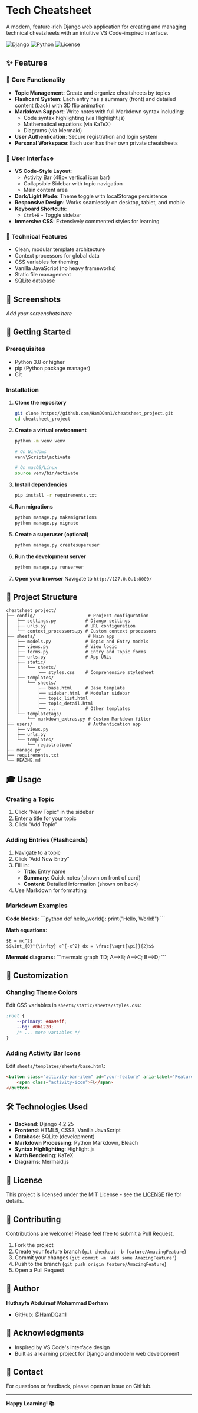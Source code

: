 # Tech Cheatsheet

A modern, feature-rich Django web application for creating and managing technical cheatsheets with an intuitive VS Code-inspired interface.

![Django](https://img.shields.io/badge/Django-4.2.25-green.svg)
![Python](https://img.shields.io/badge/Python-3.13-blue.svg)
![License](https://img.shields.io/badge/License-MIT-yellow.svg)

## ✨ Features

### 🎯 Core Functionality
- **Topic Management**: Create and organize cheatsheets by topics
- **Flashcard System**: Each entry has a summary (front) and detailed content (back) with 3D flip animation
- **Markdown Support**: Write notes with full Markdown syntax including:
  - Code syntax highlighting (via Highlight.js)
  - Mathematical equations (via KaTeX)
  - Diagrams (via Mermaid)
- **User Authentication**: Secure registration and login system
- **Personal Workspace**: Each user has their own private cheatsheets

### 🎨 User Interface
- **VS Code-Style Layout**: 
  - Activity Bar (48px vertical icon bar)
  - Collapsible Sidebar with topic navigation
  - Main content area
- **Dark/Light Mode**: Theme toggle with localStorage persistence
- **Responsive Design**: Works seamlessly on desktop, tablet, and mobile
- **Keyboard Shortcuts**: 
  - `Ctrl+B` - Toggle sidebar
- **Immersive CSS**: Extensively commented styles for learning

### 🔧 Technical Features
- Clean, modular template architecture
- Context processors for global data
- CSS variables for theming
- Vanilla JavaScript (no heavy frameworks)
- Static file management
- SQLite database

## 📸 Screenshots

*Add your screenshots here*

## 🚀 Getting Started

### Prerequisites

- Python 3.8 or higher
- pip (Python package manager)
- Git

### Installation

1. **Clone the repository**
   ```bash
   git clone https://github.com/HamDQan1/cheatsheet_project.git
   cd cheatsheet_project
   ```

2. **Create a virtual environment**
   ```bash
   python -m venv venv
   
   # On Windows
   venv\Scripts\activate
   
   # On macOS/Linux
   source venv/bin/activate
   ```

3. **Install dependencies**
   ```bash
   pip install -r requirements.txt
   ```

4. **Run migrations**
   ```bash
   python manage.py makemigrations
   python manage.py migrate
   ```

5. **Create a superuser (optional)**
   ```bash
   python manage.py createsuperuser
   ```

6. **Run the development server**
   ```bash
   python manage.py runserver
   ```

7. **Open your browser**
   Navigate to `http://127.0.0.1:8000/`

## 📁 Project Structure

```
cheatsheet_project/
├── config/                    # Project configuration
│   ├── settings.py           # Django settings
│   ├── urls.py               # URL configuration
│   └── context_processors.py # Custom context processors
├── sheets/                    # Main app
│   ├── models.py             # Topic and Entry models
│   ├── views.py              # View logic
│   ├── forms.py              # Entry and Topic forms
│   ├── urls.py               # App URLs
│   ├── static/
│   │   └── sheets/
│   │       └── styles.css    # Comprehensive stylesheet
│   ├── templates/
│   │   └── sheets/
│   │       ├── base.html     # Base template
│   │       ├── sidebar.html  # Modular sidebar
│   │       ├── topic_list.html
│   │       ├── topic_detail.html
│   │       └── ...           # Other templates
│   └── templatetags/
│       └── markdown_extras.py # Custom Markdown filter
├── users/                     # Authentication app
│   ├── views.py
│   ├── urls.py
│   └── templates/
│       └── registration/
├── manage.py
├── requirements.txt
└── README.md
```

## 🎓 Usage

### Creating a Topic
1. Click "New Topic" in the sidebar
2. Enter a title for your topic
3. Click "Add Topic"

### Adding Entries (Flashcards)
1. Navigate to a topic
2. Click "Add New Entry"
3. Fill in:
   - **Title**: Entry name
   - **Summary**: Quick notes (shown on front of card)
   - **Content**: Detailed information (shown on back)
4. Use Markdown for formatting

### Markdown Examples

**Code blocks:**
\`\`\`python
def hello_world():
    print("Hello, World!")
\`\`\`

**Math equations:**
```
$E = mc^2$
$$\int_{0}^{\infty} e^{-x^2} dx = \frac{\sqrt{\pi}}{2}$$
```

**Mermaid diagrams:**
\`\`\`mermaid
graph TD;
    A-->B;
    A-->C;
    B-->D;
\`\`\`

## 🎨 Customization

### Changing Theme Colors
Edit CSS variables in `sheets/static/sheets/styles.css`:

```css
:root {
    --primary: #4a9eff;
    --bg: #0b1220;
    /* ... more variables */
}
```

### Adding Activity Bar Icons
Edit `sheets/templates/sheets/base.html`:

```html
<button class="activity-bar-item" id="your-feature" aria-label="Feature">
    <span class="activity-icon">🔍</span>
</button>
```

## 🛠️ Technologies Used

- **Backend**: Django 4.2.25
- **Frontend**: HTML5, CSS3, Vanilla JavaScript
- **Database**: SQLite (development)
- **Markdown Processing**: Python Markdown, Bleach
- **Syntax Highlighting**: Highlight.js
- **Math Rendering**: KaTeX
- **Diagrams**: Mermaid.js

## 📝 License

This project is licensed under the MIT License - see the [LICENSE](LICENSE) file for details.

## 🤝 Contributing

Contributions are welcome! Please feel free to submit a Pull Request.

1. Fork the project
2. Create your feature branch (`git checkout -b feature/AmazingFeature`)
3. Commit your changes (`git commit -m 'Add some AmazingFeature'`)
4. Push to the branch (`git push origin feature/AmazingFeature`)
5. Open a Pull Request

## 👤 Author

**Huthayfa Abdulrauf Mohammad Derham**
- GitHub: [@HamDQan1](https://github.com/HamDQan1)

## 🙏 Acknowledgments

- Inspired by VS Code's interface design
- Built as a learning project for Django and modern web development

## 📧 Contact

For questions or feedback, please open an issue on GitHub.

---

**Happy Learning! 📚**
